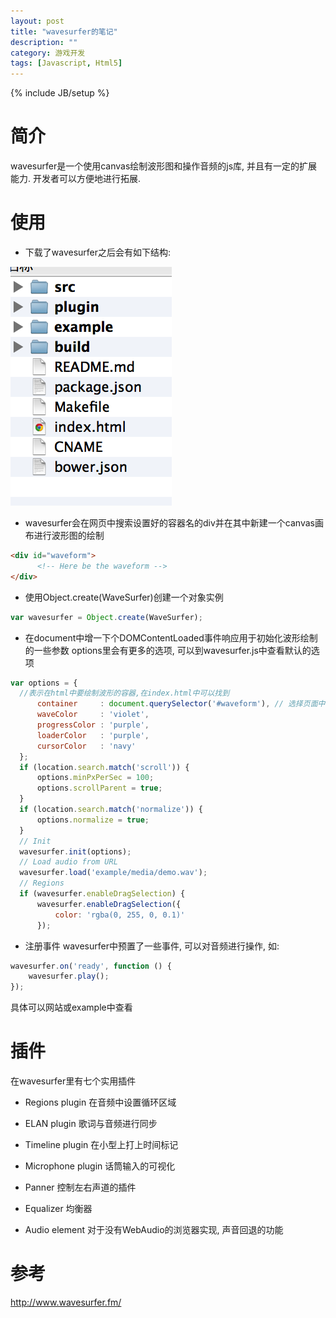 ```yaml
---
layout: post
title: "wavesurfer的笔记"
description: ""
category: 游戏开发
tags: [Javascript, Html5]
---
```

{% include JB/setup %}

# 简介 #

wavesurfer是一个使用canvas绘制波形图和操作音频的js库, 并且有一定的扩展能力. 开发者可以方便地进行拓展.

# 使用 #

* 下载了wavesurfer之后会有如下结构:

<img style="margin-left:0" src="/img/wavesurfer_directory.png"/>

* wavesurfer会在网页中搜索设置好的容器名的div并在其中新建一个canvas画布进行波形图的绘制

```html
<div id="waveform">
      <!-- Here be the waveform -->
</div>
```

* 使用Object.create(WaveSurfer)创建一个对象实例

```javascript
var wavesurfer = Object.create(WaveSurfer);
```

* 在document中增一下个DOMContentLoaded事件响应用于初始化波形绘制的一些参数
options里会有更多的选项, 可以到wavesurfer.js中查看默认的选项

```javascript
var options = {
  //表示在html中要绘制波形的容器,在index.html中可以找到
      container     : document.querySelector('#waveform'), // 选择页面中的容器
      waveColor     : 'violet',
      progressColor : 'purple',
      loaderColor   : 'purple',
      cursorColor   : 'navy'
  };
  if (location.search.match('scroll')) {
      options.minPxPerSec = 100;
      options.scrollParent = true;
  }
  if (location.search.match('normalize')) {
      options.normalize = true;
  }
  // Init
  wavesurfer.init(options);
  // Load audio from URL
  wavesurfer.load('example/media/demo.wav');
  // Regions
  if (wavesurfer.enableDragSelection) {
      wavesurfer.enableDragSelection({
          color: 'rgba(0, 255, 0, 0.1)'
      });
```

* 注册事件
wavesurfer中预置了一些事件, 可以对音频进行操作, 如:
``` javascript
wavesurfer.on('ready', function () {
    wavesurfer.play();
});
```
具体可以网站或example中查看

# 插件 #
在wavesurfer里有七个实用插件

* Regions plugin
在音频中设置循环区域

* ELAN plugin
歌词与音频进行同步

* Timeline plugin
在小型上打上时间标记

* Microphone plugin
话筒输入的可视化

* Panner
控制左右声道的插件

* Equalizer
均衡器

* Audio element
对于没有WebAudio的浏览器实现, 声音回退的功能



# 参考 #
<http://www.wavesurfer.fm/>
